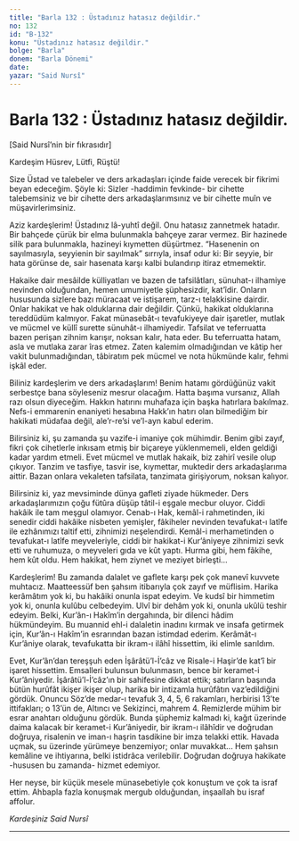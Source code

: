 ```yaml
---
title: "Barla 132 : Üstadınız hatasız değildir."
no: 132
id: "B-132"
konu: "Üstadınız hatasız değildir."
bolge: "Barla"
donem: "Barla Dönemi"
date: 
yazar: "Said Nursî"
---
```


# Barla 132 : Üstadınız hatasız değildir.

<p class="takdim">[Said Nursî’nin bir fıkrasıdır]</p>

Kardeşim Hüsrev, Lütfi, Rüştü!

Size Üstad ve talebeler ve ders arkadaşları içinde faide verecek bir fikrimi beyan edeceğim. Şöyle ki: Sizler -haddimin fevkinde- bir cihette talebemsiniz ve bir cihette ders arkadaşlarımsınız ve bir cihette muîn ve müşavirlerimsiniz.

Aziz kardeşlerim! Üstadınız lâ-yuhtî değil. Onu hatasız zannetmek hatadır. Bir bahçede çürük bir elma bulunmakla bahçeye zarar vermez. Bir hazinede silik para bulunmakla, hazineyi kıymetten düşürtmez. “Hasenenin on sayılmasıyla, seyyienin bir sayılmak” sırrıyla, insaf odur ki: Bir seyyie, bir hata görünse de, sair hasenata karşı kalbi bulandırıp itiraz etmemektir.

Hakaike dair mesâilde külliyatları ve bazen de tafsilâtları, sünuhat-ı ilhamiye nevinden olduğundan, hemen umumiyetle şüphesizdir, kat’îdir. Onların hususunda sizlere bazı müracaat ve istişarem, tarz-ı telakkisine dairdir. Onlar hakikat ve hak olduklarına dair değildir. Çünkü, hakikat olduklarına tereddüdüm kalmıyor. Fakat münasebât-ı tevafukiyeye dair işaretler, mutlak ve mücmel ve küllî surette sünuhât-ı ilhamiyedir. Tafsilat ve teferruatta bazen perişan zihnim karışır, noksan kalır, hata eder. Bu teferruatta hatam, asla ve mutlaka zarar îras etmez. Zaten kalemim olmadığından ve kâtip her vakit bulunmadığından, tâbiratım pek mücmel ve nota hükmünde kalır, fehmi işkâl eder.

Biliniz kardeşlerim ve ders arkadaşlarım! Benim hatamı gördüğünüz vakit serbestçe bana söyleseniz mesrur olacağım. Hatta başıma vursanız, Allah razı olsun diyeceğim. Hakkın hatırını muhafaza için başka hatırlara bakılmaz. Nefs-i emmarenin enaniyeti hesabına Hakk’ın hatırı olan bilmediğim bir hakikati müdafaa değil, ale’r-re’si ve’l-ayn kabul ederim.

Bilirsiniz ki, şu zamanda şu vazife-i imaniye çok mühimdir. Benim gibi zayıf, fikri çok cihetlerle inkısam etmiş bir biçareye yüklenmemeli, elden geldiği kadar yardım etmeli. Evet mücmel ve mutlak hakaik, biz zahirî vesile olup çıkıyor. Tanzim ve tasfiye, tasvir ise, kıymettar, muktedir ders arkadaşlarıma aittir. Bazan onlara vekaleten tafsilata, tanzimata girişiyorum, noksan kalıyor.

Bilirsiniz ki, yaz mevsiminde dünya gafleti ziyade hükmeder. Ders arkadaşlarımızın çoğu fütûra düşüp tâtil-i eşgale mecbur oluyor. Ciddi hakâik ile tam meşgul olamıyor. Cenab-ı Hak, kemâl-i rahmetinden, iki senedir ciddi hakâike nisbeten yemişler, fâkiheler nevinden tevafukat-ı latîfe ile ezhânımızı taltif etti, zihnimizi neşelendirdi. Kemâl-i merhametinden o tevafukat-ı latîfe meyveleriyle, ciddi bir hakikat-i Kur’âniyeye zihnimizi sevk etti ve ruhumuza, o meyveleri gıda ve kût yaptı. Hurma gibi, hem fâkihe, hem kût oldu. Hem hakikat, hem ziynet ve meziyet birleşti…

Kardeşlerim! Bu zamanda dalalet ve gaflete karşı pek çok manevî kuvvete muhtacız. Maatteessüf ben şahsım itibarıyla çok zayıf ve müflisim. Harika kerâmâtım yok ki, bu hakâiki onunla ispat edeyim. Ve kudsî bir himmetim yok ki, onunla kulûbu celbedeyim. Ulvî bir dehâm yok ki, onunla ukûlü teshir edeyim. Belki, Kur’ân-ı Hakîm’in dergahında, bir dilenci hâdim hükmündeyim. Bu muannid ehl-i dalaletin inadını kırmak ve insafa getirmek için, Kur’ân-ı Hakîm’in esrarından bazan istimdad ederim. Kerâmât-ı Kur’âniye olarak, tevafukatta bir ikram-ı ilâhî hissettim, iki elimle sarıldım.

Evet, Kur’ân’dan tereşşuh eden İşârâtü’l-İ’câz ve Risale-i Haşir’de kat’î bir işaret hissettim. Emsalleri bulunsun bulunmasın, bence bir keramet-i Kur’âniyedir. İşârâtü’l-İ’câz’ın bir sahifesine dikkat ettik; satırların başında bütün hurûfât ikişer ikişer olup, harika bir intizamla hurûfâtın vaz’edildiğini gördük. Onuncu Söz’de medar-ı tevafuk 3, 4, 5, 6 rakamları, herbirisi 13’te ittifakları; o 13’ün de, Altıncı ve Sekizinci, mahrem 4. Remizlerde mühim bir esrar anahtarı olduğunu gördük. Bunda şüphemiz kalmadı ki, kağıt üzerinde daima kalacak bir keramet-i Kur’âniyedir, bir ikram-ı ilâhîdir ve doğrudan doğruya, risalenin ve iman-ı haşrin tasdikine bir imza telakki ettik. Havada uçmak, su üzerinde yürümeye benzemiyor; onlar muvakkat... Hem şahsın kemâline ve ihtiyarına, belki istidrâca verilebilir. Doğrudan doğruya hakikate -hususen bu zamanda- hizmet edemiyor.

Her neyse, bir küçük mesele münasebetiyle çok konuştum ve çok ta israf ettim. Ahbapla fazla konuşmak mergub olduğundan, inşaallah bu israf affolur.

*Kardeşiniz*
*Said Nursî*

***
